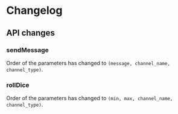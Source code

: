 # Changelog

## API changes
### sendMessage
Order of the parameters has changed to `(message, channel_name, channel_type)`.

### rollDice
Order of the parameters has changed to `(min, max, channel_name, channel_type)`.